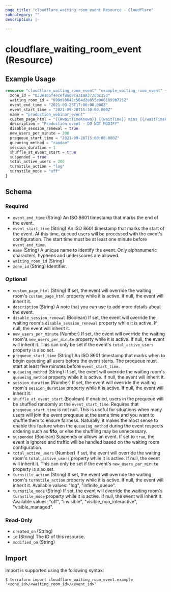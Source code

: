 ```yaml
---
page_title: "cloudflare_waiting_room_event Resource - Cloudflare"
subcategory: ""
description: |-
  
---
```


# cloudflare_waiting_room_event (Resource)



## Example Usage

```terraform
resource "cloudflare_waiting_room_event" "example_waiting_room_event" {
  zone_id = "023e105f4ecef8ad9ca31a8372d0c353"
  waiting_room_id = "699d98642c564d2e855e9661899b7252"
  event_end_time = "2021-09-28T17:00:00.000Z"
  event_start_time = "2021-09-28T15:30:00.000Z"
  name = "production_webinar_event"
  custom_page_html = "{{#waitTimeKnown}} {{waitTime}} mins {{/waitTimeKnown}} {{^waitTimeKnown}} Event is prequeueing / Queue all enabled {{/waitTimeKnown}}"
  description = "Production event - DO NOT MODIFY"
  disable_session_renewal = true
  new_users_per_minute = 200
  prequeue_start_time = "2021-09-28T15:00:00.000Z"
  queueing_method = "random"
  session_duration = 1
  shuffle_at_event_start = true
  suspended = true
  total_active_users = 200
  turnstile_action = "log"
  turnstile_mode = "off"
}
```

<!-- schema generated by tfplugindocs -->
## Schema

### Required

- `event_end_time` (String) An ISO 8601 timestamp that marks the end of the event.
- `event_start_time` (String) An ISO 8601 timestamp that marks the start of the event. At this time, queued users will be processed with the event's configuration. The start time must be at least one minute before `event_end_time`.
- `name` (String) A unique name to identify the event. Only alphanumeric characters, hyphens and underscores are allowed.
- `waiting_room_id` (String)
- `zone_id` (String) Identifier.

### Optional

- `custom_page_html` (String) If set, the event will override the waiting room's `custom_page_html` property while it is active. If null, the event will inherit it.
- `description` (String) A note that you can use to add more details about the event.
- `disable_session_renewal` (Boolean) If set, the event will override the waiting room's `disable_session_renewal` property while it is active. If null, the event will inherit it.
- `new_users_per_minute` (Number) If set, the event will override the waiting room's `new_users_per_minute` property while it is active. If null, the event will inherit it. This can only be set if the event's `total_active_users` property is also set.
- `prequeue_start_time` (String) An ISO 8601 timestamp that marks when to begin queueing all users before the event starts. The prequeue must start at least five minutes before `event_start_time`.
- `queueing_method` (String) If set, the event will override the waiting room's `queueing_method` property while it is active. If null, the event will inherit it.
- `session_duration` (Number) If set, the event will override the waiting room's `session_duration` property while it is active. If null, the event will inherit it.
- `shuffle_at_event_start` (Boolean) If enabled, users in the prequeue will be shuffled randomly at the `event_start_time`. Requires that `prequeue_start_time` is not null. This is useful for situations when many users will join the event prequeue at the same time and you want to shuffle them to ensure fairness. Naturally, it makes the most sense to enable this feature when the `queueing_method` during the event respects ordering such as **fifo**, or else the shuffling may be unnecessary.
- `suspended` (Boolean) Suspends or allows an event. If set to `true`, the event is ignored and traffic will be handled based on the waiting room configuration.
- `total_active_users` (Number) If set, the event will override the waiting room's `total_active_users` property while it is active. If null, the event will inherit it. This can only be set if the event's `new_users_per_minute` property is also set.
- `turnstile_action` (String) If set, the event will override the waiting room's `turnstile_action` property while it is active. If null, the event will inherit it.
Available values: "log", "infinite_queue".
- `turnstile_mode` (String) If set, the event will override the waiting room's `turnstile_mode` property while it is active. If null, the event will inherit it.
Available values: "off", "invisible", "visible_non_interactive", "visible_managed".

### Read-Only

- `created_on` (String)
- `id` (String) The ID of this resource.
- `modified_on` (String)

## Import

Import is supported using the following syntax:

```shell
$ terraform import cloudflare_waiting_room_event.example '<zone_id>/<waiting_room_id>/<event_id>'
```
